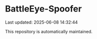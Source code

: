 # BattleEye-Spoofer

Last updated: 2025-06-08 14:32:44

This repository is automatically maintained.
